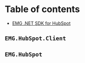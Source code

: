 # Table of contents

* [EMG .NET SDK for HubSpot](README.md)

## `EMG.HubSpot.Client`

## `EMG.HubSpot`